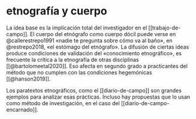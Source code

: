# etnografía y cuerpo
La idea base es la implicación total del investigador en el [[trabajo-de-campo]]. El cuerpo del etnógrafo como cuerpo dócil puede verse en @callerestrepo1991 «nadie te pregunta sobre cómo va al baño», en @restrepo2018, «el estómago del etnógrafo». La difusión de ciertas ideas produce condiciones de validación del «conocimiento etnográfico», es frecuente la crítica a la etnografía de otras disciplinas [[@bartolomeetal2020]]. Eso afecta en segundo grado a practicantes del método que no cumplen con las condiciones hegemónicas [[@hanson2019]].

Los paratextos etnográficos, como el [[diario-de-campo]] son grandes ejemplos para analizar esas prácticas. Incluso hay propuestas que lo usan como método de investigación, en el caso del [[diario-de-campo-encarnado]].
